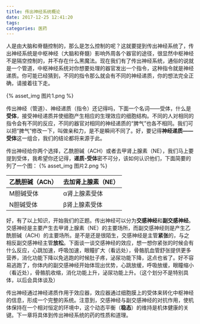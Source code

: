 ```yaml
---
title: 传出神经系统概论
date: 2017-12-25 12:41:20
tags:
categories: 医药
---
```

人是由大脑和脊髓控制的，那么是怎么控制的呢？这就要提到传出神经系统了，传出神经系统是中枢神经（大脑和脊髓）影响外周各个器官的途径，很显然中枢神经不是隔空控制的，并不存在什么黑魔法。现在我们有了传出神经系统，通俗的说就是一个管道，中枢神经系统对你想要处理的器官发出一个指令，这种指令就是神经递质。你可能已经猜到，不同的指令那么就会有不同的神经递质，你的想法完全正确，请接着往下走。

{% asset_img 图片1.png %}

传出神经（管道）、神经递质（指令）还记得吗，下面一个名词——受体，什么是**受体**，接受神经递质并使细胞产生相应的生理效应的细胞结构。不同的人对相同的指令会有不同的反应，不同的器官对相同的神经递质的“脾气”也各不相同。我们可以把“脾气”修改一下，叫做亲和力，是不是瞬间不同了。好，要记得**神经递质——受体**这一组合，我们的结论都将来源于此。

传出神经给你两个选择，乙酰胆碱（ACH）或者去甲肾上腺素（NE），我们马上要提到受体，我希望你还记得，**递质-受体**密不可分，该如何认识他们，下面简要的列了一个图：
{% asset_img 图片2.png %}

乙酰胆碱（ACh） | 去加肾上腺素（NE）
------- | -------
M胆碱受体 |α肾上腺素受体
N胆碱受体 |β肾上腺素受体

好，有了以上知识，开始我们的正题。传出神经可以分为**交感神经**和**副交感神经**。交感神经是主要产生去甲肾上腺素（NE）的主要场所，而副交感神经则是产生乙酰胆碱（ACH）的主要场所。是不是还是很陌生，交感神经是主管**紧张**的，与之相反副交感神经主管**放松**。下面谈一谈交感神经的效应，想一想你紧张的时候会有什么反应，心跳加速，呼吸加速，眼瞳扩大（看远处），骨骼肌血管舒张提供更多营养，消化功能下降以免逃跑的时候肚子疼，泌尿功能下降，这点也省了。好不容易逃跑了，你体内的副交感神经开始体现出优势，心跳放缓，呼吸放缓，眼瞳缩小（看近处），骨骼肌收缩，消化功能上升，泌尿功能上升。（这个划分不是特别具体，以后会具体谈及）

传出神经通过神经递质作用于效应器，效应器通过细胞膜上的受体来转化中枢神经的信息，形成一个完整的系统。注意到，交感神经与副交感神经的对抗作用，使机体保持在一个相对恒定的环境中，这个动态平衡（**稳态**）的维持是机体健康的关键。下一章将具体到传出神经系统的药的性质和道理。